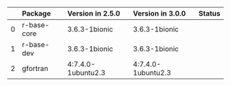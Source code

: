 <!-- markdown-link-check-disable -->

|    | Package     | Version in 2.5.0   | Version in 3.0.0   | Status   |
|---:|:------------|:-------------------|:-------------------|:---------|
|  0 | r-base-core | 3.6.3-1bionic      | 3.6.3-1bionic      |          |
|  1 | r-base-dev  | 3.6.3-1bionic      | 3.6.3-1bionic      |          |
|  2 | gfortran    | 4:7.4.0-1ubuntu2.3 | 4:7.4.0-1ubuntu2.3 |          |